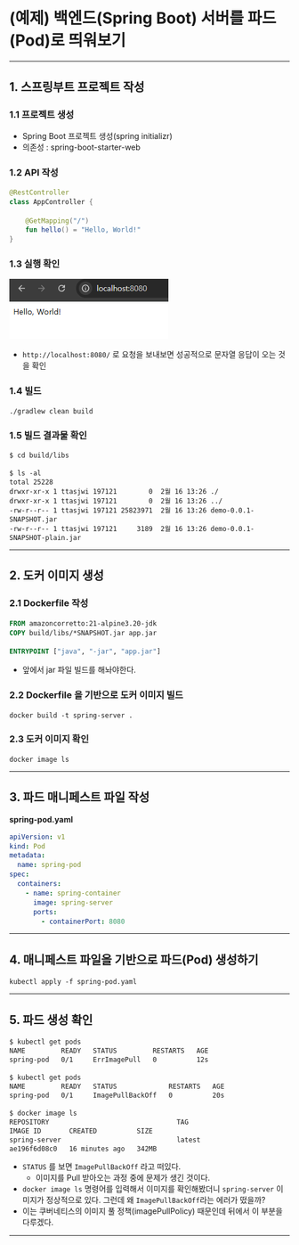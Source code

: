 # (예제) 백엔드(Spring Boot) 서버를 파드(Pod)로 띄워보기

---

## 1. 스프링부트 프로젝트 작성

### 1.1 프로젝트 생성
- Spring Boot 프로젝트 생성(spring initializr)
- 의존성 : spring-boot-starter-web


### 1.2 API 작성
```kotlin
@RestController
class AppController {
    
    @GetMapping("/")
    fun hello() = "Hello, World!"
}
```

### 1.3 실행 확인
![example-spring-boot-pod-1](./imgs/example-spring-boot-pod-1.png)

- `http://localhost:8080/` 로 요청을 보내보면 성공적으로 문자열 응답이 오는 것을 확인

### 1.4 빌드
```shell
./gradlew clean build
```

### 1.5 빌드 결과물 확인
```shell
$ cd build/libs

$ ls -al
total 25228
drwxr-xr-x 1 ttasjwi 197121        0  2월 16 13:26 ./
drwxr-xr-x 1 ttasjwi 197121        0  2월 16 13:26 ../
-rw-r--r-- 1 ttasjwi 197121 25823971  2월 16 13:26 demo-0.0.1-SNAPSHOT.jar
-rw-r--r-- 1 ttasjwi 197121     3189  2월 16 13:26 demo-0.0.1-SNAPSHOT-plain.jar
```

---

## 2. 도커 이미지 생성

### 2.1 Dockerfile 작성
```Dockerfile
FROM amazoncorretto:21-alpine3.20-jdk
COPY build/libs/*SNAPSHOT.jar app.jar

ENTRYPOINT ["java", "-jar", "app.jar"]
```
- 앞에서 jar 파일 빌드를 해놔야한다.

### 2.2 Dockerfile 을 기반으로 도커 이미지 빌드
```shell
docker build -t spring-server .
```

### 2.3 도커 이미지 확인
```shell
docker image ls
```

---

## 3. 파드 매니페스트 파일 작성
**spring-pod.yaml**
```yaml
apiVersion: v1
kind: Pod
metadata:
  name: spring-pod
spec:
  containers:
    - name: spring-container
      image: spring-server
      ports:
        - containerPort: 8080
```

---

## 4. 매니페스트 파일을 기반으로 파드(Pod) 생성하기
```shell
kubectl apply -f spring-pod.yaml
```

---

## 5. 파드 생성 확인
```shell
$ kubectl get pods
NAME         READY   STATUS         RESTARTS   AGE
spring-pod   0/1     ErrImagePull   0          12s

$ kubectl get pods
NAME         READY   STATUS             RESTARTS   AGE
spring-pod   0/1     ImagePullBackOff   0          20s

$ docker image ls
REPOSITORY                                TAG                                                                           IMAGE ID       CREATED          SIZE
spring-server                             latest                                                                        ae196f6d08c0   16 minutes ago   342MB
```
- `STATUS` 를 보면 `ImagePullBackOff` 라고 떠있다. 
  - 이미지를 Pull 받아오는 과정 중에 문제가 생긴 것이다.
- `docker image ls` 명령어를 입력해서 이미지를 확인해봤더니 `spring-server` 이미지가 정상적으로 있다. 그런데 왜 `ImagePullBackOff`라는 에러가 떴을까?
- 이는 쿠버네티스의 이미지 풀 정책(imagePullPolicy) 때문인데 뒤에서 이 부분을 다루겠다.

---


